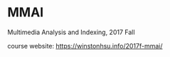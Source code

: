 # MMAI
Multimedia Analysis and Indexing, 2017 Fall

course website: https://winstonhsu.info/2017f-mmai/
